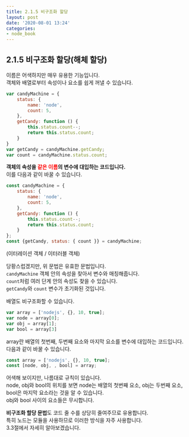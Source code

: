 ```yaml
---
title: 2.1.5 비구조화 할당
layout: post
date: '2020-08-01 13:24'
categories:
- node_book
---
```


## 2.1.5 비구조화 할당(해체 할당)

이름은 어색하지만 매우 유용한 기능입니다.  
객체와 배열로부터 속성이나 요소를 쉽게 꺼낼 수 있습니다.

```javascript
var candyMachine = {
    status: {
        name: 'node',
        count: 5,
    },
    getCandy: function () {
        this.status.count--;
        return this.status.count;
    }
}
var getCandy = candyMachine.getCandy;
var count = candyMachine.status.count;
```

**객체의 속성을 <span style="color:red">같은 이름</span>의 변수에 대입하는 코드입니다.**  
이를 다음과 같이 바꿀 수 있습니다.

```javascript
const candyMachine = {
    status: {
        name: 'node',
        count: 5,
    },
    getCandy: function () {
        this.status.count--;
        return this.status.count;
    }
};
const {getCandy, status: { count }} = candyMachine;
```

(이터레이션 객체 / 이터러블 객체)

당황스럽겠지만, 위 문법은 유효한 문법입니다.  
`candyMachine` 객체 안의 속성을 찾아서 변수와 매칭해줍니다.  
`count`처럼 여러 단계 안의 속성도 찾을 수 있습니다.  
`getCandy`와 `count` 변수가 초기화된 것입니다.

배열도 비구조화할 수 있습니다.

```javascript
var array = ['nodejs', {}, 10, true];
var node = array[0];
var obj = array[1];
var bool = array[3]
```

array란 배열의 첫번째, 두번째 요소와 마지막 요소를 변수에 대입하는 코드입니다.  
다음과 같이 바꿀 수 있습니다.

```javascript
const array = ['nodejs', {}, 10, true];
const [node, obj, , bool] = array;
```

어색해 보이지만, 나름대로 규칙이 있습니다.  
node, obj와 bool의 위치를 보면 node는 배열의 첫번째 요소, obj는 두번째 요소, bool은 마지막 요소라는 것을 알 수 있습니다.  
obj와 bool 사이의 요소들은 무시합니다.

**비구조화 할당 문법**도 코드 줄 수를 상당히 줄여주므로 유용합니다.  
특히 노드는 모듈을 사용하므로 이러한 방식을 자주 사용합니다.  
3.3절에서 자세히 알아보겠습니다.